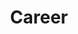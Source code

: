 ---
title: "Career"
draft: false
# page title background image
bg_image: "images/backgrounds/career-page.jpg"
# meta description
description : "Join our dynamic mobile development team and shape the future of innovation! Explore exciting career opportunities at Viha IT Solution, where passion meets purpose. As a mobile developer, you'll be at the forefront of creating cutting-edge apps for iOS and Android, collaborating with a talented and diverse team. Discover a workplace that values creativity, fosters growth, and encourages continuous learning. Elevate your career in mobile development with us – where every line of code contributes to shaping the digital landscape. Explore our career page and be part of the journey towards revolutionizing mobile experiences."
---